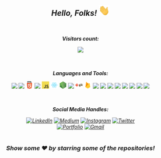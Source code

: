<h2 align='center'> <i>Hello, Folks! <img src="./wave.gif" width="30px" height= "30px"></h2>

<!-- ![Sahil_Sign_banner](./sahil_signature.png) -->
<!-- <br/> -->
<!-- <img src="./sahil_banner.svg" width="200%"> -->
<!-- [![Sahil's github activity graph](https://github-readme-activity-graph.vercel.app/graph?username=Mohammad-Sahil&bg_color=0d2235&color=70718f&line=0d0e35&point=63dffe&area=true&hide_border=true)](https://github.com/Mohammad-Sahil/github-readme-activity-graph) -->
<!-- <hr/> -->
<br/>
<p align="center"><strong>Visitors count:</strong></p>
  <!-- <meta http-equiv="refresh" content="0.6"> -->
<p align="center"> 
  <img src="https://profile-counter.glitch.me/Mohammad-Sahil/count.svg" />
</p>
<br/>
<div align="center">
<p><strong>Languages and Tools:</strong></p>
 
<code><img height="20" src="https://www.python.org/static/favicon.ico"></code>
<code><img height="20" src="https://isocpp.org/favicon.ico"></code>
<code><img height="20" src="https://raw.githubusercontent.com/github/explore/80688e429a7d4ef2fca1e82350fe8e3517d3494d/topics/html/html.png"></code>
<code><img height="20" src="https://cdn.freebiesupply.com/logos/large/2x/css3-logo-png-transparent.png"></code>
<code><img height="20" src="https://raw.githubusercontent.com/github/explore/80688e429a7d4ef2fca1e82350fe8e3517d3494d/topics/javascript/javascript.png"></code>
<code><img height="20" src="https://raw.githubusercontent.com/github/explore/80688e429a7d4ef2fca1e82350fe8e3517d3494d/topics/react/react.png"></code>
<code><img height="20" src="https://raw.githubusercontent.com/github/explore/80688e429a7d4ef2fca1e82350fe8e3517d3494d/topics/nodejs/nodejs.png"></code>
<code><img height="20" src="https://www.mongodb.com/assets/images/global/favicon.ico"></code>
<code><img height="20" src="https://raw.githubusercontent.com/github/explore/80688e429a7d4ef2fca1e82350fe8e3517d3494d/topics/git/git.png"></code>
<code><img height="20" src="https://raw.githubusercontent.com/github/explore/80688e429a7d4ef2fca1e82350fe8e3517d3494d/topics/firebase/firebase.png"></code>
<code><img height="20" src="https://go.dev/blog/go-brand/Go-Logo/PNG/Go-Logo_Blue.png"></code>
<code><img height="20" src="https://camo.githubusercontent.com/92ec9eb7eeab7db4f5919e3205918918c42e6772562afb4112a2909c1aaaa875/68747470733a2f2f6173736574732e76657263656c2e636f6d2f696d6167652f75706c6f61642f76313630373535343338352f7265706f7369746f726965732f6e6578742d6a732f6e6578742d6c6f676f2e706e67"></code>
<code><img height="20" src="https://cdn.freebiesupply.com/logos/large/2x/nodejs-1-logo-png-transparent.png"></code>
<code><img height="20" src="https://freepikpsd.com/file/2019/10/express-js-png-5-Transparent-Images-570x570.png"></code>
<code><img height="20" src="https://miro.medium.com/max/468/1*SRL22ADht1NU4LXUeU4YVg.png"></code>
<code><img height="20" src="https://cdn-icons-png.flaticon.com/512/919/919853.png"></code>
<code><img height="20" src="https://brandslogos.com/wp-content/uploads/images/large/figma-logo.png"></code>
<code><img height="20" src="https://pnggrid.com/wp-content/uploads/2021/05/Adobe-Illustrator-Logo-1024x998.png"></code>
</div>
<br/>
<div align="center">
<p><strong>Social Media Handles:</strong></p>
<a href="https://www.linkedin.com/in/tsharpsahilemeja/" target="_blank"><img src="https://img.shields.io/badge/-tsharpsahilemeja-blue?style=flat-square&logo=Linkedin&logoColor=white&link=https://www.linkedin.com/in/tsharpsahilemeja/" alt="LinkedIn"></a>
<a href="https://tsharpsahil.medium.com/" target="_blank"><img src="https://img.shields.io/badge/tsharpsahil-12100E?style=flat-square&logo=medium&logoColor=white&link=https://tsharpsahil.medium.com/" alt="Medium"></a>
<a href="https://www.instagram.com/tsharpsahil/" target="_blank"><img src="https://img.shields.io/badge/-tsharpsahil-e4405f?style=flat-square&logo=Instagram&logoColor=white&link=https://www.instagram.com/tsharpsahil/" alt="Instagram"></a>
<a href="https://twitter.com/tsharpsahil/" target="_blank"><img src="https://img.shields.io/badge/tsharpsahil-000000?style=flat-square&logo=Twitter&logoColor=blue&link=https://twitter.com/tsharpsahil/" alt="Twitter"></a>
<br/>
<a href="https://www.tsharpsahil.tech/" target="_blank"><img src="https://img.shields.io/badge/tsharpsahil.tech-0D4B89?style=flat-square&logo=React&logoColor=white&link=https://www.tsharpsahil.tech/" alt="Portfolio"></a>
<a href="mailto:tsharpsahil@gmail.com" target="_blank"><img src="https://img.shields.io/badge/-tsharpsahil@gmail.com-d14836?style=flat-square&logo=Gmail&logoColor=white&link=mailto:tsharpsahil@gmail.com" alt="Gmail"></a>
</div><br/>
 <div align="center">
 
 ### Show some ❤️ by starring some of the repositories!

</div>
